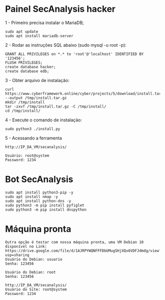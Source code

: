 # Painel SecAnalysis hacker

1 - Primeiro precisa instalar o MariaDB;

    sudo apt update
    sudo apt install mariadb-server

2 - Rodar as instruções SQL abaixo (sudo mysql -u root -p):

    GRANT ALL PRIVILEGES on *.* to 'root'@'localhost' IDENTIFIED BY '123456';
    FLUSH PRIVILEGES;
    create database hacker;
    create database edb;

3 - Obter arquivo de instalação:

    curl https://www.cyberframework.online/cyber/projects/5/download/install.tar.gz --output /tmp/install.tar.gz
    mkdir /tmp/install
    tar -zxvf /tmp/install.tar.gz -C /tmp/install/
    cd /tmp/install/

4 - Execute o comando de instalação:

    sudo python3 ./install.py

5 - Acessando a ferramenta

    http://IP_DA_VM/secanalysis/
    
    Usuário: root@system
    Password: 1234
 
# Bot SecAnalysis

    sudo apt install python3-pip -y
    sudo apt install nmap -y
    sudo apt install python-dns -y
    sudo python3 -m pip install pyfiglet
    sudo python3 -m pip install dnspython


# Máquina pronta
    Outra opção é testar com nossa máquina pronta, uma VM Debian 10 disponível no Link: 
    https://drive.google.com/file/d/1AJRPYWQNFFFDbUMugSHjXQx6VDFJdmdg/view?usp=sharing
    Usuário do Debian: usuario
    Senha: 123456

    Usuário do Debian: root
    Senha: 123456

    http://IP_DA_VM/secanalysis/
    Usuário do Site: root@system
    Password: 1234




